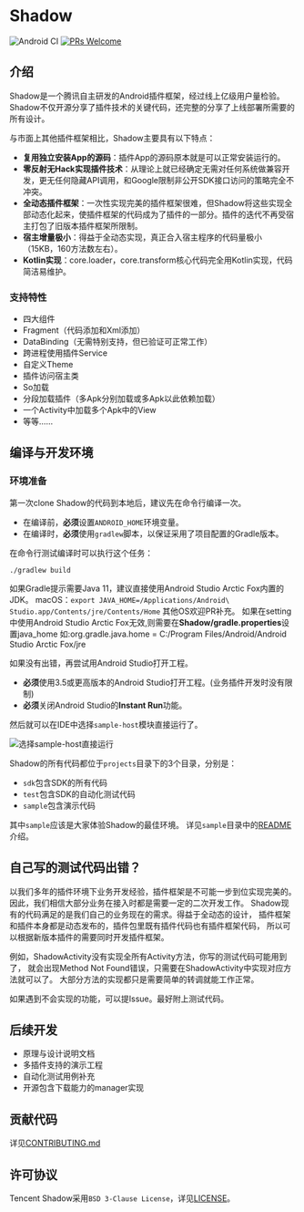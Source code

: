 # Shadow

![Android CI](https://github.com/Tencent/Shadow/workflows/Android%20CI/badge.svg?event=push)
[![PRs Welcome](https://img.shields.io/badge/PRs-welcome-brightgreen.svg?style=flat-square)](http://makeapullrequest.com)

## 介绍
Shadow是一个腾讯自主研发的Android插件框架，经过线上亿级用户量检验。
Shadow不仅开源分享了插件技术的关键代码，还完整的分享了上线部署所需要的所有设计。

与市面上其他插件框架相比，Shadow主要具有以下特点：

* **复用独立安装App的源码**：插件App的源码原本就是可以正常安装运行的。
* **零反射无Hack实现插件技术**：从理论上就已经确定无需对任何系统做兼容开发，更无任何隐藏API调用，和Google限制非公开SDK接口访问的策略完全不冲突。
* **全动态插件框架**：一次性实现完美的插件框架很难，但Shadow将这些实现全部动态化起来，使插件框架的代码成为了插件的一部分。插件的迭代不再受宿主打包了旧版本插件框架所限制。
* **宿主增量极小**：得益于全动态实现，真正合入宿主程序的代码量极小（15KB，160方法数左右）。
* **Kotlin实现**：core.loader，core.transform核心代码完全用Kotlin实现，代码简洁易维护。

### 支持特性
* 四大组件
* Fragment（代码添加和Xml添加）
* DataBinding（无需特别支持，但已验证可正常工作）
* 跨进程使用插件Service
* 自定义Theme
* 插件访问宿主类
* So加载
* 分段加载插件（多Apk分别加载或多Apk以此依赖加载）
* 一个Activity中加载多个Apk中的View
* 等等……

## 编译与开发环境

### 环境准备
第一次clone Shadow的代码到本地后，建议先在命令行编译一次。

* 在编译前，**必须**设置`ANDROID_HOME`环境变量。
* 在编译时，**必须**使用`gradlew`脚本，以保证采用了项目配置的Gradle版本。

在命令行测试编译时可以执行这个任务：
```
./gradlew build
```

如果Gradle提示需要Java 11，建议直接使用Android Studio Arctic Fox内置的JDK。
macOS：`export JAVA_HOME=/Applications/Android\ Studio.app/Contents/jre/Contents/Home`
其他OS欢迎PR补充。
如果在setting中使用Android Studio Arctic Fox无效,则需要在**Shadow/gradle.properties**设置java_home
如:org.gradle.java.home = C:/Program Files/Android/Android Studio Arctic Fox/jre

如果没有出错，再尝试用Android Studio打开工程。

* **必须**使用3.5或更高版本的Android Studio打开工程。(业务插件开发时没有限制)
* **必须**关闭Android Studio的**Instant Run**功能。

然后就可以在IDE中选择`sample-host`模块直接运行了。

![选择sample-host直接运行](pics/run-sample-host-in-ide.png)

Shadow的所有代码都位于`projects`目录下的3个目录，分别是：

* `sdk`包含SDK的所有代码
* `test`包含SDK的自动化测试代码
* `sample`包含演示代码

其中`sample`应该是大家体验Shadow的最佳环境。
详见`sample`目录中的[README](projects/sample/README.md)介绍。

## 自己写的测试代码出错？
以我们多年的插件环境下业务开发经验，插件框架是不可能一步到位实现完美的。
因此，我们相信大部分业务在接入时都是需要一定的二次开发工作。
Shadow现有的代码满足的是我们自己的业务现在的需求。得益于全动态的设计，
插件框架和插件本身都是动态发布的，插件包里既有插件代码也有插件框架代码，
所以可以根据新版本插件的需要同时开发插件框架。

例如，ShadowActivity没有实现全所有Activity方法，你写的测试代码可能用到了，
就会出现Method Not Found错误，只需要在ShadowActivity中实现对应方法就可以了。
大部分方法的实现都只是需要简单的转调就能工作正常。

如果遇到不会实现的功能，可以提Issue。最好附上测试代码。

## 后续开发
* 原理与设计说明文档
* 多插件支持的演示工程
* 自动化测试用例补充
* 开源包含下载能力的manager实现

## 贡献代码
详见[CONTRIBUTING.md](CONTRIBUTING.md)

## 许可协议
Tencent Shadow采用`BSD 3-Clause License`，详见[LICENSE](LICENSE.txt)。
